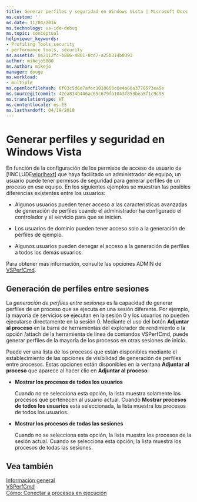 ```yaml
---
title: Generar perfiles y seguridad en Windows Vista | Microsoft Docs
ms.custom: ''
ms.date: 11/04/2016
ms.technology: vs-ide-debug
ms.topic: conceptual
helpviewer_keywords:
- Profiling Tools,security
- performance tools, security
ms.assetid: 842112fc-b886-4801-8cd7-a25b314b0393
author: mikejo5000
ms.author: mikejo
manager: douge
ms.workload:
- multiple
ms.openlocfilehash: 6f03c5d6a7afec1010653c6e4a66a3770573ea5e
ms.sourcegitcommit: 42ea834b446ac65c679fa1043f853bea5f1c9c95
ms.translationtype: HT
ms.contentlocale: es-ES
ms.lasthandoff: 04/19/2018
---
```

# <a name="profiling-and-windows-vista-security"></a>Generar perfiles y seguridad en Windows Vista
En función de la configuración de los permisos de acceso de usuario de [!INCLUDE[wiprlhext](../debugger/includes/wiprlhext_md.md)] que haya facilitado un administrador de equipo, un usuario puede tener permisos de seguridad para generar perfiles de un proceso en ese equipo. En los siguientes ejemplos se muestran las posibles diferencias existentes entre los usuarios:  
  
-   Algunos usuarios pueden tener acceso a las características avanzadas de generación de perfiles cuando el administrador ha configurado el controlador y el servicio para que se inicien.  
  
-   Los usuarios de dominio pueden tener acceso solo a la generación de perfiles de ejemplo.  
  
-   Algunos usuarios pueden denegar el acceso a la generación de perfiles a todos los demás usuarios.  
  
 Para obtener más información, consulte las opciones ADMIN de [VSPerfCmd](../profiling/vsperfcmd.md).  
  
## <a name="cross-session-profiling"></a>Generación de perfiles entre sesiones  
 La *generación de perfiles entre sesiones* es la capacidad de generar perfiles de un proceso que se ejecuta en una sesión diferente. Por ejemplo, la mayoría de servicios se ejecutan en la sesión 0 y los usuarios no pueden ejecutarse directamente en la sesión 0. Mediante el uso del botón **Adjuntar al proceso** en la barra de herramientas del explorador de rendimiento o la opción /attach de la herramienta de línea de comandos VSPerfCmd, puede generar perfiles de la mayoría de los procesos en otras sesiones de inicio.  
  
 Puede ver una lista de los procesos que están disponibles mediante el establecimiento de las opciones de visibilidad de generación de perfiles entre procesos. Estas opciones están disponibles en la ventana **Adjuntar al proceso** que aparece al hacer clic en **Adjuntar al proceso**:  
  
-   **Mostrar los procesos de todos los usuarios**  
  
     Cuando no se selecciona esta opción, la lista muestra solamente los procesos que pertenecen al usuario actual. Cuando **Mostrar procesos de todos los usuarios** está seleccionada, la lista muestra los procesos de todos los usuarios.  
  
-   **Mostrar los procesos de todas las sesiones**  
  
     Cuando no se selecciona esta opción, la lista muestra los procesos de la sesión actual. Cuando se selecciona esta opción, la lista muestra los procesos de todas las sesiones.  
  
## <a name="see-also"></a>Vea también  
 [Información general](../profiling/overviews-performance-tools.md)   
 [VSPerfCmd](../profiling/vsperfcmd.md)   
 [Cómo: Conectar a procesos en ejecución](http://msdn.microsoft.com/en-us/636d0a52-4bfd-48d2-89ad-d7b9ca4dc4f4)